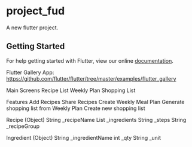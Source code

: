 # project_fud

A new flutter project.

## Getting Started

For help getting started with Flutter, view our online
[documentation](http://flutter.io/).

Flutter Gallery App: https://github.com/flutter/flutter/tree/master/examples/flutter_gallery


Main Screens
	Recipe List
	Weekly Plan
	Shopping List

Features
	Add Recipes
	Share Recipes
	Create Weekly Meal Plan
	Generate shopping list from Weekly Plan
	Create new shopping list
	



Recipe (Object)
	String _recipeName
	List<Ingredient> _ingredients 
	String _steps
	String _recipeGroup

Ingredient (Object)
	String _ingredientName
	int _qty
	String _unit
